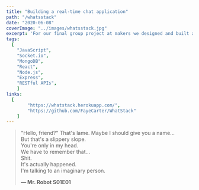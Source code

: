 ```yaml
---
title: "Building a real-time chat application"
path: "/whatsstack"
date: "2020-06-08"
coverImage: "../images/whatsstack.jpg"
excerpt: 'For our final group project at makers we designed and built a real-time chat application using the MERN stack.'
tags:
  [
    "JavaScript",
    "Socket.io",
    "MongoDB",
    "React",
    "Node.js",
    "Express",
    "RESTful APIs",
	]
links:
  [
		"https://whatstack.herokuapp.com/",
		"https://github.com/FayeCarter/WhatStack"
	]
---
```


> "Hello, friend?" That's lame. Maybe I should give you a name...\
> But that's a slippery slope.\
> You're only in my head.\
> We have to remember that...\
> Shit.\
> It's actually happened.\
> I'm talking to an imaginary person.
>
> **— Mr. Robot S01E01**
